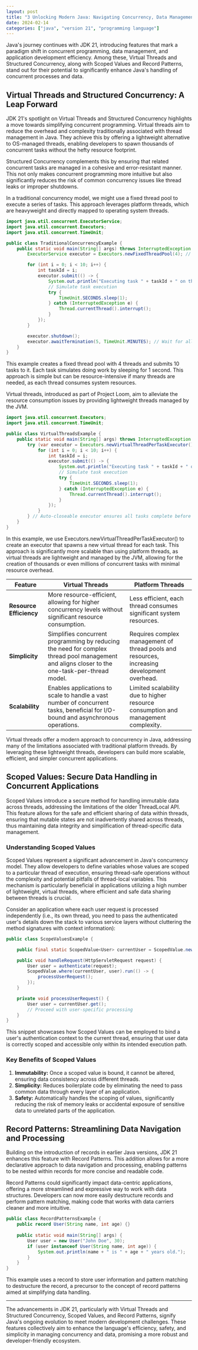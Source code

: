 ```yaml
---
layout: post
title: "3 Unlocking Modern Java: Navigating Concurrency, Data Management, and Efficiency in JDK 21"
date: 2024-02-14
categories: ["java", "version 21", "programming language"]
---
```


Java's journey continues with JDK 21, introducing features that mark a paradigm shift in concurrent programming, 
data management, and application development efficiency. Among these, Virtual Threads and Structured Concurrency, 
along with Scoped Values and Record Patterns, stand out for their potential to significantly enhance Java's handling 
of concurrent processes and data.

## Virtual Threads and Structured Concurrency: A Leap Forward

JDK 21's spotlight on Virtual Threads and Structured Concurrency highlights a move towards simplifying concurrent programming. 
Virtual threads aim to reduce the overhead and complexity traditionally associated with thread management in Java. 
They achieve this by offering a lightweight alternative to OS-managed threads, enabling developers to spawn thousands 
of concurrent tasks without the hefty resource footprint.

Structured Concurrency complements this by ensuring that related concurrent tasks are managed in a cohesive and 
error-resistant manner. This not only makes concurrent programming more intuitive but also significantly reduces 
the risk of common concurrency issues like thread leaks or improper shutdowns.

In a traditional concurrency model, we might use a fixed thread pool to execute a series of tasks. 
This approach leverages platform threads, which are heavyweight and directly mapped to operating system threads.
```java
import java.util.concurrent.ExecutorService;
import java.util.concurrent.Executors;
import java.util.concurrent.TimeUnit;

public class TraditionalConcurrencyExample {
    public static void main(String[] args) throws InterruptedException {
        ExecutorService executor = Executors.newFixedThreadPool(4); // Creating a thread pool with 4 threads

        for (int i = 0; i < 10; i++) {
            int taskId = i;
            executor.submit(() -> {
                System.out.println("Executing task " + taskId + " on thread " + Thread.currentThread().getName());
                // Simulate task execution
                try {
                    TimeUnit.SECONDS.sleep(1);
                } catch (InterruptedException e) {
                    Thread.currentThread().interrupt();
                }
            });
        }

        executor.shutdown();
        executor.awaitTermination(5, TimeUnit.MINUTES); // Wait for all tasks to finish
    }
}
```
This example creates a fixed thread pool with 4 threads and submits 10 tasks to it. Each task simulates doing work by 
sleeping for 1 second. 
This approach is simple but can be resource-intensive if many threads are needed, as each thread consumes system resources.

Virtual threads, introduced as part of Project Loom, aim to alleviate the resource consumption issues by providing 
lightweight threads managed by the JVM.

```java
import java.util.concurrent.Executors;
import java.util.concurrent.TimeUnit;

public class VirtualThreadsExample {
    public static void main(String[] args) throws InterruptedException {
        try (var executor = Executors.newVirtualThreadPerTaskExecutor()) { // This executor uses virtual threads
            for (int i = 0; i < 10; i++) {
                int taskId = i;
                executor.submit(() -> {
                    System.out.println("Executing task " + taskId + " on virtual thread " + Thread.currentThread().getName());
                    // Simulate task execution
                    try {
                        TimeUnit.SECONDS.sleep(1);
                    } catch (InterruptedException e) {
                        Thread.currentThread().interrupt();
                    }
                });
            }
        } // Auto-closeable executor ensures all tasks complete before closing
    }
}
```
In this example, we use Executors.newVirtualThreadPerTaskExecutor() to create an executor that spawns a new virtual thread for each task. 
This approach is significantly more scalable than using platform threads, as virtual threads are lightweight and managed by the JVM, 
allowing for the creation of thousands or even millions of concurrent tasks with minimal resource overhead.

| Feature                 | Virtual Threads                                                                                                                               | Platform Threads                                                                            |
|-------------------------|-----------------------------------------------------------------------------------------------------------------------------------------------|---------------------------------------------------------------------------------------------|
| **Resource Efficiency** | More resource-efficient, allowing for higher concurrency levels without significant resource consumption.                                     | Less efficient, each thread consumes significant system resources.                          |
| **Simplicity**          | Simplifies concurrent programming by reducing the need for complex thread pool management and aligns closer to the one-task-per-thread model. | Requires complex management of thread pools and resources, increasing development overhead. |
| **Scalability**         | Enables applications to scale to handle a vast number of concurrent tasks, beneficial for I/O-bound and asynchronous operations.              | Limited scalability due to higher resource consumption and management complexity.           |

Virtual threads offer a modern approach to concurrency in Java, addressing many of the limitations associated 
with traditional platform threads. By leveraging these lightweight threads, developers can build more scalable, 
efficient, and simpler concurrent applications.

## Scoped Values: Secure Data Handling in Concurrent Applications

Scoped Values introduce a secure method for handling immutable data across threads, 
addressing the limitations of the older ThreadLocal API. This feature allows for the safe and efficient sharing of 
data within threads, ensuring that mutable states are not inadvertently shared across threads, 
thus maintaining data integrity and simplification of thread-specific data management.

### Understanding Scoped Values

Scoped Values represent a significant advancement in Java's concurrency model. 
They allow developers to define variables whose values are scoped to a particular thread of execution, 
ensuring thread-safe operations without the complexity and potential pitfalls of thread-local variables. 
This mechanism is particularly beneficial in applications utilizing a high number of lightweight, virtual threads, 
where efficient and safe data sharing between threads is crucial.

Consider an application where each user request is processed independently 
(i.e., its own thread, you need to pass the authenticated user's details down the stack to various service 
layers without cluttering the method signatures with context information):

```java
public class ScopeValuesExample {

    public final static ScopedValue<User> currentUser = ScopedValue.newInstance();

    public void handleRequest(HttpServletRequest request) {
        User user = authenticate(request);
        ScopedValue.where(currentUser, user).run(() -> {
            processUserRequest();
        });
    }

    private void processUserRequest() {
        User user = currentUser.get();
        // Proceed with user-specific processing
    }
}
```

This snippet showcases how Scoped Values can be employed to bind a user's authentication context to the current thread, 
ensuring that user data is correctly scoped and accessible only within its intended execution path.

### Key Benefits of Scoped Values
1. **Immutability:** Once a scoped value is bound, it cannot be altered, ensuring data consistency across different threads.
2. **Simplicity:** Reduces boilerplate code by eliminating the need to pass common data through every layer of an application.
3. **Safety:** Automatically handles the scoping of values, significantly reducing the risk of memory leaks or accidental 
exposure of sensitive data to unrelated parts of the application.

## Record Patterns: Streamlining Data Navigation and Processing

Building on the introduction of records in earlier Java versions, JDK 21 enhances this feature with Record Patterns. 
This addition allows for a more declarative approach to data navigation and processing, enabling patterns to be nested 
within records for more concise and readable code.

Record Patterns could significantly impact data-centric applications, offering a more streamlined and expressive way 
to work with data structures. Developers can now more easily destructure records and perform pattern matching, making 
code that works with data carriers cleaner and more intuitive.

```java
public class RecordPatternsExample {
    public record User(String name, int age) {}
    
    public static void main(String[] args) {
        User user = new User("John Doe", 30);
        if (user instanceof User(String name, int age)) {
            System.out.println(name + " is " + age + " years old.");
        }
    }
}
```
This example uses a record to store user information and pattern matching to destructure the record, a precursor to the 
concept of record patterns aimed at simplifying data handling.

---

The advancements in JDK 21, particularly with Virtual Threads and Structured Concurrency, Scoped Values, and Record Patterns, 
signify Java's ongoing evolution to meet modern development challenges. These features collectively aim to enhance the 
language's efficiency, safety, and simplicity in managing concurrency and data, promising a more robust and developer-friendly ecosystem.